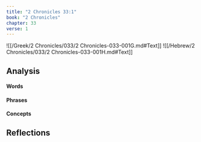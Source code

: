 ```yaml
---
title: "2 Chronicles 33:1"
book: "2 Chronicles"
chapter: 33
verse: 1
---
```

![[/Greek/2 Chronicles/033/2 Chronicles-033-001G.md#Text]]
![[/Hebrew/2 Chronicles/033/2 Chronicles-033-001H.md#Text]]

## Analysis

#### Words

#### Phrases

#### Concepts

## Reflections

